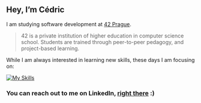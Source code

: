 ## Hey, I’m Cédric
I am studying software development at [42 Prague](https://www.42prague.com/).

> 42 is a private institution of higher education in computer science school. Students are trained through peer-to-peer pedagogy, and project-based learning.


While I am always interested in learning new skills, these days I am focusing on:

[![My Skills](https://skillicons.dev/icons?i=c,js,html,css)](https://skillicons.dev)

### You can reach out to me on LinkedIn, [right there](https://www.linkedin.com/in/cedvid/) :)

